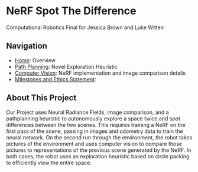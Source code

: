 # NeRF Spot The Difference

Computational Robotics Final for Jessica Brown and Luke Witten

## Navigation

- [Home](index.md): Overview
- [Path Planning](path-planning.md): Novel Exploration Heuristic
- [Computer Vision](computer-vision.md): NeRF implementation and image
  comparison details
- [Milestones and Ethics Statement](milestones.md):

## About This Project

Our Project uses Neural Radiance Fields, image comparison, and a pathplanning
heuristic to autonomously explore a space twice and spot differences between the
two scenes. This requires training a NeRF on the first pass of the scene,
passing in images and odometry data to train the neural network. On the second
run through the environment, the robot takes pictures of the environment and
uses computer vision to compare those pictures to representations of the
previous scene generated by the NeRF. In both cases, the robot uses an
exploration heuristic based on circle packing to efficiently view the entire
space.
